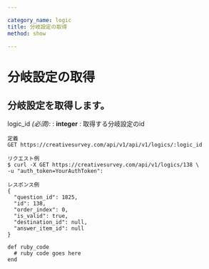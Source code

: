 ```yaml
---

category_name: logic
title: 分岐設定の取得
method: show

---
```


# 分岐設定の取得

## 分岐設定を取得します。

logic_id _(必須)_:
: __integer__
: 取得する分岐設定のid

~~~
定義
GET https://creativesurvey.com/api/v1/api/v1/logics/:logic_id

リクエスト例
$ curl -X GET https://creativesurvey.com/api/v1/logics/138 \
-u "auth_token=YourAuthToken":

レスポンス例
{
  "question_id": 1825,
  "id": 138,
  "order_index": 0,
  "is_valid": true,
  "destination_id": null,
  "answer_item_id": null
}

~~~

~~~
def ruby_code
  # ruby code goes here
end
~~~

